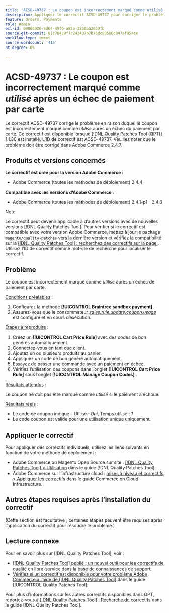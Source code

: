 ```yaml
---
title: 'ACSD-49737 : Le coupon est incorrectement marqué comme utilisé après un paiement de carte en échec'
description: Appliquez le correctif ACSD-49737 pour corriger le problème Adobe Commerce en raison duquel le coupon est incorrectement marqué comme utilisé après l’échec du paiement de la carte.
feature: Orders, Payments
role: Admin
exl-id: 09060026-8d64-49f6-a85a-3230a52030fb
source-git-commit: 81c78439f7c243437b7b76dc80560c847af95ace
workflow-type: tm+mt
source-wordcount: '415'
ht-degree: 0%

---
```


# ACSD-49737 : Le coupon est incorrectement marqué comme *utilisé* après un échec de paiement par carte

Le correctif ACSD-49737 corrige le problème en raison duquel le coupon est incorrectement marqué comme *utilisé* après un échec du paiement par carte. Ce correctif est disponible lorsque [[!DNL Quality Patches Tool (QPT)]](https://experienceleague.adobe.com/en/docs/commerce-knowledge-base/kb/announcements/commerce-announcements/magento-quality-patches-released-new-tool-to-self-serve-quality-patches) 1.1.30 est installé. L’ID de correctif est ACSD-49737. Veuillez noter que le problème doit être corrigé dans Adobe Commerce 2.4.7.

## Produits et versions concernés

**Le correctif est créé pour la version Adobe Commerce :**

* Adobe Commerce (toutes les méthodes de déploiement) 2.4.4

**Compatible avec les versions d’Adobe Commerce :**

* Adobe Commerce (toutes les méthodes de déploiement) 2.4.1-p1 - 2.4.6

>[!NOTE]
>
>Le correctif peut devenir applicable à d’autres versions avec de nouvelles versions [!DNL Quality Patches Tool]. Pour vérifier si le correctif est compatible avec votre version Adobe Commerce, mettez à jour le package `magento/quality-patches` vers la dernière version et vérifiez la compatibilité sur la [[!DNL Quality Patches Tool] : recherchez des correctifs sur la page ](https://experienceleague.adobe.com/tools/commerce-quality-patches/index.html). Utilisez l’ID de correctif comme mot-clé de recherche pour localiser le correctif.

## Problème

Le coupon est incorrectement marqué comme *utilisé* après un échec de paiement par carte.

<u>Conditions préalables</u> :

1. Configurez la méthode **[!UICONTROL Braintree sandbox payment]**.
1. Assurez-vous que le consommateur [*sales.rule.update.coupon.usage*](https://experienceleague.adobe.com/docs/commerce-operations/configuration-guide/message-queues/consumers.html?lang=en) est configuré et en cours d’exécution.

<u>Étapes à reproduire</u> :

1. Créez un **[!UICONTROL Cart Price Rule]** avec des codes de bon générés automatiquement.
1. Connectez-vous en tant que client.
1. Ajoutez un ou plusieurs produits au panier.
1. Appliquez un code de bon généré automatiquement.
1. Essayez de passer une commande avec un paiement en échec.
1. Vérifiez l’utilisation des coupons dans l’onglet **[!UICONTROL Cart Price Rule]** sous l’onglet **[!UICONTROL Manage Coupon Codes]** .

<u>Résultats attendus</u> :

Le coupon ne doit pas être marqué comme *utilisé* si le paiement a échoué.

<u>Résultats réels</u> :

* Le code de coupon indique - Utilisé : *Oui*, Temps utilisé : *1*
* Le code coupon est valide pour une utilisation unique uniquement.

## Appliquer le correctif

Pour appliquer des correctifs individuels, utilisez les liens suivants en fonction de votre méthode de déploiement :

* Adobe Commerce ou Magento Open Source sur site : [[!DNL Quality Patches Tool] > Utilisation](/help/tools/quality-patches-tool/usage.md) dans le guide [!DNL Quality Patches Tool].
* Adobe Commerce sur l’infrastructure cloud : [mises à niveau et correctifs > Appliquer les correctifs](https://experienceleague.adobe.com/docs/commerce-cloud-service/user-guide/develop/upgrade/apply-patches.html) dans le guide Commerce on Cloud Infrastructure.

## Autres étapes requises après l’installation du correctif

(Cette section est facultative ; certaines étapes peuvent être requises après l’application du correctif pour résoudre le problème.) 

## Lecture connexe

Pour en savoir plus sur [!DNL Quality Patches Tool], voir :

* [[!DNL Quality Patches Tool] publié : un nouvel outil pour les correctifs de qualité en libre-service](https://experienceleague.adobe.com/en/docs/commerce-knowledge-base/kb/announcements/commerce-announcements/magento-quality-patches-released-new-tool-to-self-serve-quality-patches) dans la base de connaissances de support.
* [Vérifiez si un correctif est disponible pour votre problème Adobe Commerce à l’aide de  [!DNL Quality Patches Tool]](/help/tools/quality-patches-tool/patches-available-in-qpt/check-patch-for-magento-issue-with-magento-quality-patches.md) dans le guide [!UICONTROL Quality Patches Tool].


Pour plus d&#39;informations sur les autres correctifs disponibles dans QPT, reportez-vous à [[!DNL Quality Patches Tool] : Recherche de correctifs](https://experienceleague.adobe.com/tools/commerce-quality-patches/index.html) dans le guide [!DNL Quality Patches Tool].
